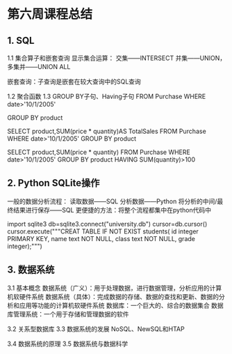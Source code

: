 # 第六周课程总结
## 1. SQL
1.1 集合算子和嵌套查询
显示集合运算：
交集——INTERSECT 
并集——UNION，多集并——UNION ALL

嵌套查询：子查询是嵌套在较大查询中的SQL查询

1.2 聚合函数
1.3 GROUP BY子句、Having子句
FROM Purchase
WHERE date>'10/1/2005'

GROUP BY product

SELECT product,SUM(price \* quantity)AS TotalSales
FROM Purchase
WHERE date>'10/1/2005'
GROUP BY product

SELECT product,SUM(price \* quantity)
FROM Purchase
WHERE date>'10/1/2005'
GROUP BY product
HAVING SUM(quantity)>100

## 2. Python SQLite操作
一般的数据分析流程：
读取数据——SQL
分析数据——Python
将分析的中间/最终结果进行保存——SQL
更便捷的方法：将整个流程都集中在python代码中

import sqlite3
db=sqlite3.connect("university.db")
cursor=db.cursor()
cursor.execute("""CREAT TABLE IF NOT EXIST students(
id integer PRIMARY KEY,
name text NOT NULL,
class text NOT NULL,
grade integer);""")

## 3. 数据系统
3.1 基本概念
数据系统（广义）：用于处理数据，进行数据管理，分析应用的计算机软硬件系统
数据系统（具体）：完成数据的存储、数据的查找和更新、数据的分析和应用等功能的计算机软硬件系统
数据库：一个巨大的、综合的数据集合
数据库管理系统：一个用于存储和管理数据的软件

3.2 关系型数据库
3.3 数据系统的发展
NoSQL、NewSQL和HTAP

3.4 数据系统的原理
3.5 数据系统与数据科学
